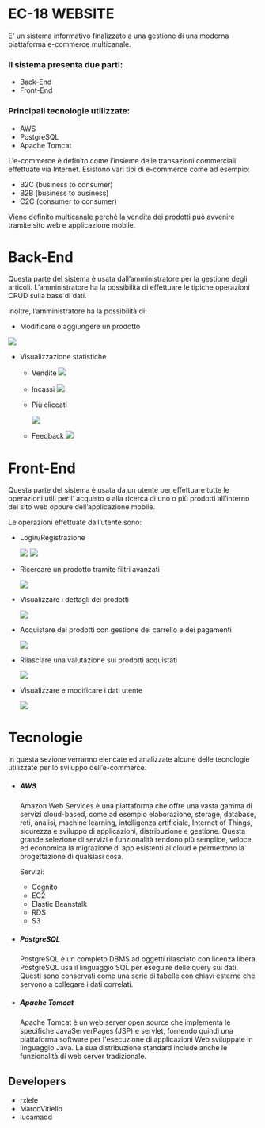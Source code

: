 # EC-18 WEBSITE
E' un sistema informativo finalizzato a una gestione di una moderna piattaforma e-commerce multicanale.
### Il sistema presenta due parti:
- Back-End
- Front-End
### Principali tecnologie utilizzate:
- AWS
- PostgreSQL
- Apache Tomcat 

L'e-commerce è definito come l’insieme delle transazioni commerciali effettuate via Internet.
Esistono vari tipi di e-commerce come ad esempio:
- B2C (business to consumer)
- B2B (business to business)
- C2C (consumer to consumer)

Viene definito multicanale perché la vendita dei prodotti può avvenire tramite sito web e applicazione mobile.

# Back-End

Questa parte del sistema è usata dall’amministratore per la gestione degli articoli. L’amministratore ha la possibilità di effettuare le tipiche operazioni CRUD sulla base di dati.

Inoltre, l’amministratore ha la possibilità di:
- Modificare o aggiungere un prodotto

<img src="asset/backend_aggiungiprodotto.png">

- Visualizzazione statistiche
  - Vendite
    <img src="asset/backend_visvendite.jpg">
  - Incassi
    <img src="asset/backend_visincassi.png">
  - Più cliccati
  
      <img src="asset/backend_viscliccati.jpg">
  - Feedback
    <img src="asset/backend_visfeedback.jpg">
  
# Front-End

Questa parte del sistema è usata da un utente per effettuare tutte le operazioni utili per l’ acquisto o alla ricerca di uno o più prodotti all’interno del sito web oppure dell’applicazione mobile.


Le operazioni effettuate dall’utente sono:
- Login/Registrazione

  <img src="asset/frontend_login.jpg">
  
  <img src="asset/frontend_reg.jpg">  
  
- Ricercare un prodotto tramite filtri avanzati

    <img src="asset/frontend_ricerca.jpg">
    
- Visualizzare i dettagli dei prodotti

  <img src="asset/frontend_visprodotto.jpg">
  
- Acquistare dei prodotti con gestione del carrello e dei pagamenti

    <img src="asset/frontend_carrello.jpg">
    
- Rilasciare una valutazione sui prodotti acquistati 

    <img src="asset/frontend_aggiungifeed.jpg">
    
- Visualizzare e modificare i dati utente

    <img src="asset/frontend_datiutente.jpg">


# Tecnologie

In questa sezione verranno elencate ed analizzate alcune delle tecnologie utilizzate per lo sviluppo dell’e-commerce.

- ##### AWS
  Amazon Web Services è una piattaforma che offre una vasta gamma di servizi cloud-based,       come ad esempio elaborazione, storage, database, reti, analisi, machine learning, intelligenza artificiale, Internet of Things, sicurezza e sviluppo di applicazioni, distribuzione e gestione. Questa grande selezione di servizi e funzionalità rendono più semplice, veloce ed economica la migrazione di app esistenti al cloud e permettono la progettazione di qualsiasi cosa.
  
  Servizi:
    - Cognito
    - EC2
    - Elastic Beanstalk
    - RDS
    - S3
    
- ##### PostgreSQL

  PostgreSQL è un completo DBMS ad oggetti rilasciato con licenza libera. PostgreSQL usa il linguaggio SQL per eseguire delle query sui dati. Questi sono conservati come una serie di tabelle con chiavi esterne che servono a collegare i dati correlati.

- ##### Apache Tomcat

  Apache Tomcat è un web server open source che implementa le specifiche JavaServerPages (JSP) e servlet, fornendo quindi una piattaforma software per l'esecuzione di applicazioni Web sviluppate in linguaggio Java. La sua distribuzione standard include anche le funzionalità di web server tradizionale.






## Developers
- rxlele
- MarcoVitiello
- lucamadd
